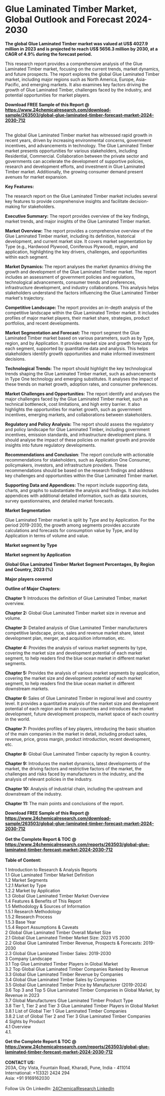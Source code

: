 <h1>Glue Laminated Timber Market, Global Outlook and Forecast 2024-2030</h1><p><strong>The global Glue Laminated Timber market was valued at US$ 4027.9 million in 2023 and is projected to reach US$ 5656.3 million by 2030, at a CAGR of 4.9% during the forecast period.</strong></p><p>
</p><p>This research report provides a comprehensive analysis of the Glue Laminated Timber market, focusing on the current trends, market dynamics, and future prospects. The report explores the global Glue Laminated Timber market, including major regions such as North America, Europe, Asia-Pacific, and emerging markets. It also examines key factors driving the growth of Glue Laminated Timber, challenges faced by the industry, and potential opportunities for market players.</p><div><b>Download FREE Sample of this Report @ 
            <a href="https://www.24chemicalresearch.com/download-sample/263503/global-glue-laminated-timber-forecast-market-2024-2030-712">
            https://www.24chemicalresearch.com/download-sample/263503/global-glue-laminated-timber-forecast-market-2024-2030-712</a></b></div><br><p>
The global Glue Laminated Timber market has witnessed rapid growth in recent years, driven by increasing environmental concerns, government incentives, and advancements in technology. The Glue Laminated Timber market presents opportunities for various stakeholders, including Residential, Commercial. Collaboration between the private sector and governments can accelerate the development of supportive policies, research and development efforts, and investment in Glue Laminated Timber market. Additionally, the growing consumer demand present avenues for market expansion.</p><p>
</p><p>
<strong>Key Features:</strong></p><p>
The research report on the Glue Laminated Timber market includes several key features to provide comprehensive insights and facilitate decision-making for stakeholders.</p><p>
<strong>Executive Summary:</strong> The report provides overview of the key findings, market trends, and major insights of the Glue Laminated Timber market.</p><p>
<strong>Market Overview:</strong> The report provides a comprehensive overview of the Glue Laminated Timber market, including its definition, historical development, and current market size. It covers market segmentation by Type (e.g., Hardwood Plywood, Coniferous Plywood), region, and application, highlighting the key drivers, challenges, and opportunities within each segment.</p><p>
<strong>Market Dynamics: </strong>The report analyses the market dynamics driving the growth and development of the Glue Laminated Timber market. The report includes an assessment of government policies and regulations, technological advancements, consumer trends and preferences, infrastructure development, and industry collaborations. This analysis helps stakeholders understand the factors influencing the Glue Laminated Timber market's trajectory.</p><p>
<strong>Competitive Landscape: </strong>The report provides an in-depth analysis of the competitive landscape within the Glue Laminated Timber market. It includes profiles of major market players, their market share, strategies, product portfolios, and recent developments.</p><p>
<strong>Market Segmentation and Forecast: </strong>The report segment the Glue Laminated Timber market based on various parameters, such as by Type, region, and by Application. It provides market size and growth forecasts for each segment, supported by quantitative data and analysis. This helps stakeholders identify growth opportunities and make informed investment decisions.</p><p>
<strong>Technological Trends:</strong> The report should highlight the key technological trends shaping the Glue Laminated Timber market, such as advancements in Type One technology and emerging substitutes. It analyses the impact of these trends on market growth, adoption rates, and consumer preferences.</p><p>
<strong>Market Challenges and Opportunities:</strong> The report identify and analyses the major challenges faced by the Glue Laminated Timber market, such as technical bottleneck, cost limitations, and high entry barrier. It also highlights the opportunities for market growth, such as government incentives, emerging markets, and collaborations between stakeholders.</p><p>
<strong>Regulatory and Policy Analysis:</strong> The report should assess the regulatory and policy landscape for Glue Laminated Timber, including government incentives, emission standards, and infrastructure development plans. It should analyse the impact of these policies on market growth and provide insights into future regulatory developments.</p><p>
<strong>Recommendations and Conclusion</strong>: The report conclude with actionable recommendations for stakeholders, such as Application One Consumer, policymakers, investors, and infrastructure providers. These recommendations should be based on the research findings and address key challenges and opportunities within the Glue Laminated Timber market.</p><p>
<strong>Supporting Data and Appendices: </strong>The report include supporting data, charts, and graphs to substantiate the analysis and findings. It also includes appendices with additional detailed information, such as data sources, survey questionnaires, and detailed market forecasts.</p><p>
<strong>Market Segmentation</strong></p><p>
Glue Laminated Timber market is split by Type and by Application. For the period 2019-2030, the growth among segments provides accurate calculations and forecasts for consumption value by Type, and by Application in terms of volume and value.</p><p>
<strong>Market segment by Type</strong></p><p>
</p><p>
</p><p><strong>Market segment by Application</strong></p><p>
</p><p>
</p><p><strong>Global Glue Laminated Timber Market Segment Percentages, By Region and Country, 2023 (%)</strong></p><p>
</p><p>
</p><p><strong>Major players covered</strong></p><p>
</p><p>
</p><p><strong>Outline of Major Chapters:</strong></p><p>
<strong>Chapter 1: </strong>Introduces the definition of Glue Laminated Timber, market overview.</p><p>
<strong>Chapter 2:</strong> Global Glue Laminated Timber market size in revenue and volume.</p><p>
<strong>Chapter 3:</strong> Detailed analysis of Glue Laminated Timber manufacturers competitive landscape, price, sales and revenue market share, latest development plan, merger, and acquisition information, etc.</p><p>
<strong>Chapter 4:</strong> Provides the analysis of various market segments by type, covering the market size and development potential of each market segment, to help readers find the blue ocean market in different market segments.</p><p>
<strong>Chapter 5: </strong>Provides the analysis of various market segments by application, covering the market size and development potential of each market segment, to help readers find the blue ocean market in different downstream markets.</p><p>
<strong>Chapter 6: </strong>Sales of Glue Laminated Timber in regional level and country level. It provides a quantitative analysis of the market size and development potential of each region and its main countries and introduces the market development, future development prospects, market space of each country in the world.</p><p>
<strong>Chapter 7:</strong> Provides profiles of key players, introducing the basic situation of the main companies in the market in detail, including product sales, revenue, price, gross margin, product introduction, recent development, etc.</p><p>
<strong>Chapter 8:</strong> Global Glue Laminated Timber capacity by region &amp; country.</p><p>
<strong>Chapter 9:</strong> Introduces the market dynamics, latest developments of the market, the driving factors and restrictive factors of the market, the challenges and risks faced by manufacturers in the industry, and the analysis of relevant policies in the industry.</p><p>
<strong>Chapter 10:</strong> Analysis of industrial chain, including the upstream and downstream of the industry.</p><p>
<strong>Chapter 11: </strong>The main points and conclusions of the report.</p><div><b>Download FREE Sample of this Report @ 
            <a href="https://www.24chemicalresearch.com/download-sample/263503/global-glue-laminated-timber-forecast-market-2024-2030-712">
            https://www.24chemicalresearch.com/download-sample/263503/global-glue-laminated-timber-forecast-market-2024-2030-712</a></b></div><br><div><b>Get the Complete Report & TOC @ 
            <a href="https://www.24chemicalresearch.com/reports/263503/global-glue-laminated-timber-forecast-market-2024-2030-712">
            https://www.24chemicalresearch.com/reports/263503/global-glue-laminated-timber-forecast-market-2024-2030-712</a></b></div><br>
            <b>Table of Content:</b><p>1 Introduction to Research & Analysis Reports<br />
    1.1 Glue Laminated Timber Market Definition<br />
    1.2 Market Segments<br />
        1.2.1 Market by Type<br />
        1.2.2 Market by Application<br />
    1.3 Global Glue Laminated Timber Market Overview<br />
    1.4 Features & Benefits of This Report<br />
    1.5 Methodology & Sources of Information<br />
        1.5.1 Research Methodology<br />
        1.5.2 Research Process<br />
        1.5.3 Base Year<br />
        1.5.4 Report Assumptions & Caveats<br />
2 Global Glue Laminated Timber Overall Market Size<br />
    2.1 Global Glue Laminated Timber Market Size: 2023 VS 2030<br />
    2.2 Global Glue Laminated Timber Revenue, Prospects & Forecasts: 2019-2030<br />
    2.3 Global Glue Laminated Timber Sales: 2019-2030<br />
3 Company Landscape<br />
    3.1 Top Glue Laminated Timber Players in Global Market<br />
    3.2 Top Global Glue Laminated Timber Companies Ranked by Revenue<br />
    3.3 Global Glue Laminated Timber Revenue by Companies<br />
    3.4 Global Glue Laminated Timber Sales by Companies<br />
    3.5 Global Glue Laminated Timber Price by Manufacturer (2019-2024)<br />
    3.6 Top 3 and Top 5 Glue Laminated Timber Companies in Global Market, by Revenue in 2023<br />
    3.7 Global Manufacturers Glue Laminated Timber Product Type<br />
    3.8 Tier 1, Tier 2 and Tier 3 Glue Laminated Timber Players in Global Market<br />
        3.8.1 List of Global Tier 1 Glue Laminated Timber Companies<br />
        3.8.2 List of Global Tier 2 and Tier 3 Glue Laminated Timber Companies<br />
4 Sights by Product<br />
    4.1 Overview<br />
        4.1.</p><div><b>Get the Complete Report & TOC @ 
            <a href="https://www.24chemicalresearch.com/reports/263503/global-glue-laminated-timber-forecast-market-2024-2030-712">
            https://www.24chemicalresearch.com/reports/263503/global-glue-laminated-timber-forecast-market-2024-2030-712</a></b></div><br><b>CONTACT US:</b><br>
            203A, City Vista, Fountain Road, Kharadi, Pune, India - 411014<br>
            International: +1(332) 2424 294<br>
            Asia: +91 9169162030 <br><br>
            Follow Us On LinkedIn: <a href="https://www.linkedin.com/company/24chemicalresearch/">24ChemicalResearch LinkedIn</a>